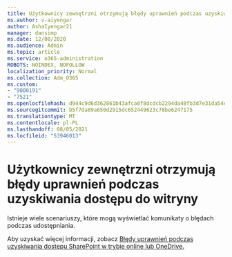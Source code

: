 ```yaml
---
title: Użytkownicy zewnętrzni otrzymują błędy uprawnień podczas uzyskiwania dostępu do witryny
ms.author: v-aiyengar
author: AshaIyengar21
manager: dansimp
ms.date: 12/08/2020
ms.audience: Admin
ms.topic: article
ms.service: o365-administration
ROBOTS: NOINDEX, NOFOLLOW
localization_priority: Normal
ms.collection: Adm_O365
ms.custom:
- "9000191"
- "7521"
ms.openlocfilehash: d944c9d6d362861b43afca0f8dcdcb2294da48fb3d7e31da54e2f3b2dae18e42
ms.sourcegitcommit: b5f7da89a650d2915dc652449623c78be6247175
ms.translationtype: MT
ms.contentlocale: pl-PL
ms.lasthandoff: 08/05/2021
ms.locfileid: "53946013"
---
```

# <a name="external-users-receive-permission-errors-when-accessing-a-site"></a>Użytkownicy zewnętrzni otrzymują błędy uprawnień podczas uzyskiwania dostępu do witryny

Istnieje wiele scenariuszy, które mogą wyświetlać komunikaty o błędach podczas udostępniania. 

Aby uzyskać więcej informacji, zobacz [Błędy uprawnień podczas uzyskiwania dostępu SharePoint w trybie online lub OneDrive.](https://docs.microsoft.com/sharepoint/troubleshoot/administration/access-denied-or-need-permission-error-sharepoint-online-or-onedrive-for-business)